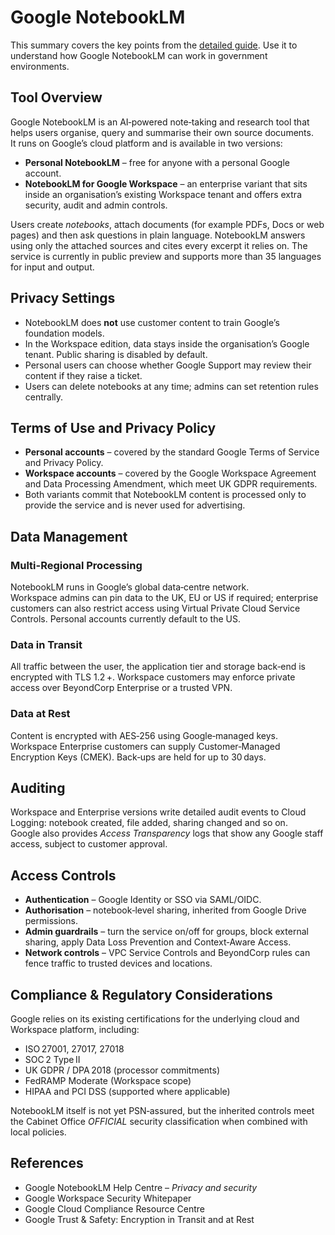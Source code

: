 # Google NotebookLM

This summary covers the key points from the [detailed guide](notebooklm-detailed.md). Use it to understand how Google NotebookLM can work in government environments.

## Tool Overview

Google NotebookLM is an AI‑powered note‑taking and research tool that helps users organise, query and summarise their own source documents.  
It runs on Google’s cloud platform and is available in two versions:

* **Personal NotebookLM** – free for anyone with a personal Google account.  
* **NotebookLM for Google Workspace** – an enterprise variant that sits inside an organisation’s existing Workspace tenant and offers extra security, audit and admin controls.

Users create *notebooks*, attach documents (for example PDFs, Docs or web pages) and then ask questions in plain language. NotebookLM answers using only the attached sources and cites every excerpt it relies on. The service is currently in public preview and supports more than 35 languages for input and output.

## Privacy Settings

* NotebookLM does **not** use customer content to train Google’s foundation models.  
* In the Workspace edition, data stays inside the organisation’s Google tenant. Public sharing is disabled by default.  
* Personal users can choose whether Google Support may review their content if they raise a ticket.  
* Users can delete notebooks at any time; admins can set retention rules centrally.

## Terms of Use and Privacy Policy

* **Personal accounts** – covered by the standard Google Terms of Service and Privacy Policy.  
* **Workspace accounts** – covered by the Google Workspace Agreement and Data Processing Amendment, which meet UK GDPR requirements.  
* Both variants commit that NotebookLM content is processed only to provide the service and is never used for advertising.

## Data Management

### Multi-Regional Processing

NotebookLM runs in Google’s global data‑centre network.  
Workspace admins can pin data to the UK, EU or US if required; enterprise customers can also restrict access using Virtual Private Cloud Service Controls. Personal accounts currently default to the US.

### Data in Transit

All traffic between the user, the application tier and storage back‑end is encrypted with TLS 1.2 +. Workspace customers may enforce private access over BeyondCorp Enterprise or a trusted VPN.

### Data at Rest

Content is encrypted with AES‑256 using Google‑managed keys. Workspace Enterprise customers can supply Customer‑Managed Encryption Keys (CMEK). Back‑ups are held for up to 30 days.

## Auditing

Workspace and Enterprise versions write detailed audit events to Cloud Logging: notebook created, file added, sharing changed and so on.  
Google also provides *Access Transparency* logs that show any Google staff access, subject to customer approval.

## Access Controls

* **Authentication** – Google Identity or SSO via SAML/OIDC.  
* **Authorisation** – notebook‑level sharing, inherited from Google Drive permissions.  
* **Admin guardrails** – turn the service on/off for groups, block external sharing, apply Data Loss Prevention and Context‑Aware Access.  
* **Network controls** – VPC Service Controls and BeyondCorp rules can fence traffic to trusted devices and locations.

## Compliance & Regulatory Considerations

Google relies on its existing certifications for the underlying cloud and Workspace platform, including:

* ISO 27001, 27017, 27018  
* SOC 2 Type II  
* UK GDPR / DPA 2018 (processor commitments)  
* FedRAMP Moderate (Workspace scope)  
* HIPAA and PCI DSS (supported where applicable)

NotebookLM itself is not yet PSN‑assured, but the inherited controls meet the Cabinet Office *OFFICIAL* security classification when combined with local policies.

## References

* Google NotebookLM Help Centre – *Privacy and security*  
* Google Workspace Security Whitepaper  
* Google Cloud Compliance Resource Centre  
* Google Trust & Safety: Encryption in Transit and at Rest
